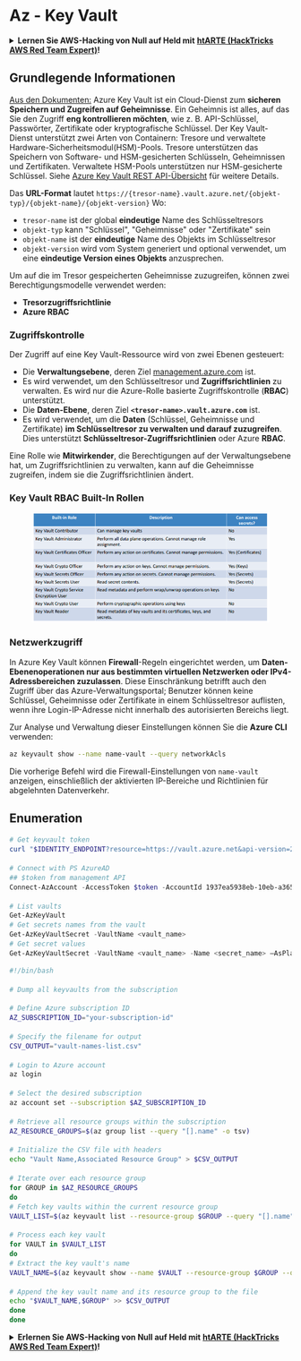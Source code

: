 # Az - Key Vault

<details>

<summary><strong>Lernen Sie AWS-Hacking von Null auf Held mit</strong> <a href="https://training.hacktricks.xyz/courses/arte"><strong>htARTE (HackTricks AWS Red Team Expert)</strong></a><strong>!</strong></summary>

Andere Möglichkeiten, HackTricks zu unterstützen:

* Wenn Sie Ihr **Unternehmen in HackTricks beworben sehen möchten** oder **HackTricks im PDF-Format herunterladen möchten**, überprüfen Sie die [**ABONNEMENTPLÄNE**](https://github.com/sponsors/carlospolop)!
* Holen Sie sich das [**offizielle PEASS & HackTricks-Merch**](https://peass.creator-spring.com)
* Entdecken Sie [**The PEASS Family**](https://opensea.io/collection/the-peass-family), unsere Sammlung exklusiver [**NFTs**](https://opensea.io/collection/the-peass-family)
* **Treten Sie der** 💬 [**Discord-Gruppe**](https://discord.gg/hRep4RUj7f) oder der [**Telegramm-Gruppe**](https://t.me/peass) bei oder **folgen** Sie uns auf **Twitter** 🐦 [**@hacktricks\_live**](https://twitter.com/hacktricks\_live)**.**
* **Teilen Sie Ihre Hacking-Tricks, indem Sie PRs an die** [**HackTricks**](https://github.com/carlospolop/hacktricks) und [**HackTricks Cloud**](https://github.com/carlospolop/hacktricks-cloud) Github-Repositorys einreichen.

</details>

## Grundlegende Informationen

[Aus den Dokumenten:](https://learn.microsoft.com/en-us/azure/key-vault/general/basic-concepts) Azure Key Vault ist ein Cloud-Dienst zum **sicheren Speichern und Zugreifen auf Geheimnisse**. Ein Geheimnis ist alles, auf das Sie den Zugriff **eng kontrollieren möchten**, wie z. B. API-Schlüssel, Passwörter, Zertifikate oder kryptografische Schlüssel. Der Key Vault-Dienst unterstützt zwei Arten von Containern: Tresore und verwaltete Hardware-Sicherheitsmodul(HSM)-Pools. Tresore unterstützen das Speichern von Software- und HSM-gesicherten Schlüsseln, Geheimnissen und Zertifikaten. Verwaltete HSM-Pools unterstützen nur HSM-gesicherte Schlüssel. Siehe [Azure Key Vault REST API-Übersicht](https://learn.microsoft.com/en-us/azure/key-vault/general/about-keys-secrets-certificates) für weitere Details.

Das **URL-Format** lautet `https://{tresor-name}.vault.azure.net/{objekt-typ}/{objekt-name}/{objekt-version}` Wo:

* `tresor-name` ist der global **eindeutige** Name des Schlüsseltresors
* `objekt-typ` kann "Schlüssel", "Geheimnisse" oder "Zertifikate" sein
* `objekt-name` ist der **eindeutige** Name des Objekts im Schlüsseltresor
* `objekt-version` wird vom System generiert und optional verwendet, um eine **eindeutige Version eines Objekts** anzusprechen.

Um auf die im Tresor gespeicherten Geheimnisse zuzugreifen, können zwei Berechtigungsmodelle verwendet werden:

* **Tresorzugriffsrichtlinie**
* **Azure RBAC**

### Zugriffskontrolle <a href="#access-control" id="access-control"></a>

Der Zugriff auf eine Key Vault-Ressource wird von zwei Ebenen gesteuert:

* Die **Verwaltungsebene**, deren Ziel [management.azure.com](http://management.azure.com/) ist.
* Es wird verwendet, um den Schlüsseltresor und **Zugriffsrichtlinien** zu verwalten. Es wird nur die Azure-Rolle basierte Zugriffskontrolle (**RBAC**) unterstützt.
* Die **Daten-Ebene**, deren Ziel **`<tresor-name>.vault.azure.com`** ist.
* Es wird verwendet, um die **Daten** (Schlüssel, Geheimnisse und Zertifikate) **im Schlüsseltresor zu verwalten und darauf zuzugreifen**. Dies unterstützt **Schlüsseltresor-Zugriffsrichtlinien** oder Azure **RBAC**.

Eine Rolle wie **Mitwirkender**, die Berechtigungen auf der Verwaltungsebene hat, um Zugriffsrichtlinien zu verwalten, kann auf die Geheimnisse zugreifen, indem sie die Zugriffsrichtlinien ändert.

### Key Vault RBAC Built-In Rollen <a href="#rbac-built-in-roles" id="rbac-built-in-roles"></a>

<figure><img src="../../../.gitbook/assets/image (3) (1) (1) (1) (1).png" alt=""><figcaption></figcaption></figure>

### Netzwerkzugriff

In Azure Key Vault können **Firewall**-Regeln eingerichtet werden, um **Daten-Ebenenoperationen nur aus bestimmten virtuellen Netzwerken oder IPv4-Adressbereichen zuzulassen**. Diese Einschränkung betrifft auch den Zugriff über das Azure-Verwaltungsportal; Benutzer können keine Schlüssel, Geheimnisse oder Zertifikate in einem Schlüsseltresor auflisten, wenn ihre Login-IP-Adresse nicht innerhalb des autorisierten Bereichs liegt.

Zur Analyse und Verwaltung dieser Einstellungen können Sie die **Azure CLI** verwenden:

```bash
az keyvault show --name name-vault --query networkAcls
```

Die vorherige Befehl wird die Firewall-Einstellungen von `name-vault` anzeigen, einschließlich der aktivierten IP-Bereiche und Richtlinien für abgelehnten Datenverkehr.

## Enumeration

```powershell
# Get keyvault token
curl "$IDENTITY_ENDPOINT?resource=https://vault.azure.net&api-version=2017-09-01" -H secret:$IDENTITY_HEADER

# Connect with PS AzureAD
## $token from management API
Connect-AzAccount -AccessToken $token -AccountId 1937ea5938eb-10eb-a365-10abede52387 -KeyVaultAccessToken $keyvaulttoken

# List vaults
Get-AzKeyVault
# Get secrets names from the vault
Get-AzKeyVaultSecret -VaultName <vault_name>
# Get secret values
Get-AzKeyVaultSecret -VaultName <vault_name> -Name <secret_name> –AsPlainText
```

```bash
#!/bin/bash

# Dump all keyvaults from the subscription

# Define Azure subscription ID
AZ_SUBSCRIPTION_ID="your-subscription-id"

# Specify the filename for output
CSV_OUTPUT="vault-names-list.csv"

# Login to Azure account
az login

# Select the desired subscription
az account set --subscription $AZ_SUBSCRIPTION_ID

# Retrieve all resource groups within the subscription
AZ_RESOURCE_GROUPS=$(az group list --query "[].name" -o tsv)

# Initialize the CSV file with headers
echo "Vault Name,Associated Resource Group" > $CSV_OUTPUT

# Iterate over each resource group
for GROUP in $AZ_RESOURCE_GROUPS
do
# Fetch key vaults within the current resource group
VAULT_LIST=$(az keyvault list --resource-group $GROUP --query "[].name" -o tsv)

# Process each key vault
for VAULT in $VAULT_LIST
do
# Extract the key vault's name
VAULT_NAME=$(az keyvault show --name $VAULT --resource-group $GROUP --query "name" -o tsv)

# Append the key vault name and its resource group to the file
echo "$VAULT_NAME,$GROUP" >> $CSV_OUTPUT
done
done
```

<details>

<summary><strong>Erlernen Sie AWS-Hacking von Null auf Held mit</strong> <a href="https://training.hacktricks.xyz/courses/arte"><strong>htARTE (HackTricks AWS Red Team Expert)</strong></a><strong>!</strong></summary>

Andere Möglichkeiten, HackTricks zu unterstützen:

* Wenn Sie Ihr **Unternehmen in HackTricks bewerben möchten** oder **HackTricks im PDF-Format herunterladen möchten**, überprüfen Sie die [**ABONNEMENTPLÄNE**](https://github.com/sponsors/carlospolop)!
* Holen Sie sich das [**offizielle PEASS & HackTricks-Merchandise**](https://peass.creator-spring.com)
* Entdecken Sie [**The PEASS Family**](https://opensea.io/collection/the-peass-family), unsere Sammlung exklusiver [**NFTs**](https://opensea.io/collection/the-peass-family)
* **Treten Sie der** 💬 [**Discord-Gruppe**](https://discord.gg/hRep4RUj7f) oder der [**Telegram-Gruppe**](https://t.me/peass) bei oder **folgen** Sie uns auf **Twitter** 🐦 [**@hacktricks\_live**](https://twitter.com/hacktricks\_live)**.**
* **Teilen Sie Ihre Hacking-Tricks, indem Sie PRs an die** [**HackTricks**](https://github.com/carlospolop/hacktricks) und [**HackTricks Cloud**](https://github.com/carlospolop/hacktricks-cloud) GitHub-Repositories einreichen.

</details>
